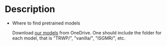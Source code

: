 # Description

- Where to find pretrained models

  Download [our models](https://1drv.ms/u/s!AngC1-tRlyPMgRx6ahmhqxqJDf65?e=UQRUBN) from OneDrive.
  One should include the folder for each model, that is "TRWP/", "vanilla/", "ISGMR/", etc.
